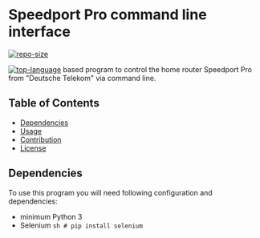 # Speedport Pro command line interface

[![repo-size](https://img.shields.io/github/repo-size/tb1402/speedport_pro_cli?color=red)](https://github.com/tb1402/speedport_pro_cli/)

[![top-language](https://img.shields.io/github/languages/top/tb1402/speedport_pro_cli?color=red)](https://github.com/tb1402/speedport_pro_cli/) based program to control the home router Speedport Pro from "Deutsche Telekom" via command line.

## Table of Contents
- [Dependencies](#dependencies)
- [Usage](#usage)
- [Contribution](#contribution)
- [License](#license)

## Dependencies
To use this program you will need following configuration and dependencies:
- minimum Python 3
- Selenium ```sh # pip install selenium```
